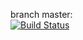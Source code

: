 branch master:  
[![Build Status](https://travis-ci.org/aaaaaa2493/my-server.svg?branch=master)](https://travis-ci.org/aaaaaa2493/my-server)
